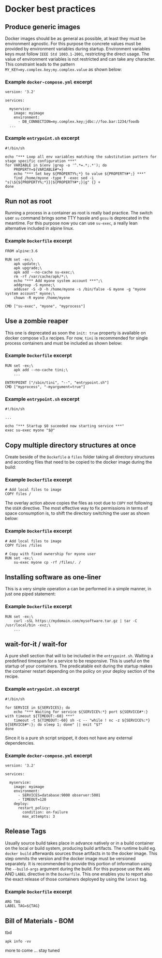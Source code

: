 # Docker best practices

## Produce generic images
Docker images should be as general as possible, at least they must be environment agnostic. For this purpose the concrete values must be provided by environment variables during startup. Environment variables keys must follow `IEEE Std 1003.1-2001`, restricting the direct usage. The value of environment variables is not restricted and can take any character. This constraint leads to the pattern `MY_KEY=my.complex.key;my.complex.value` as shown below:

### Example `docker-compose.yml` excerpt
```
version: '3.2'

services:

  myservice:
    image: myimage
    environment:
      - DB_CONNECTION=my.complex.key;jdbc://foo.bar:1234/foodb
  ...
```

### Example `entrypoint.sh` excerpt
```
#!/bin/sh

echo "*** Loop all env variables matching the substitution pattern for stage specific configuration ***"
for VARIABLE in $(env |grep -o '^.*=.*;.*'); do
    PROPERTY=${VARIABLE#*=}
    echo "*** Set key ${PROPERTY%;*} to value ${PROPERTY#*;} ***"
    find /home/myone -type f -exec sed -i "s|\${${PROPERTY%;*}}|${PROPERTY#*;}|g" {} +
done
```

## Run not as root
Running a process in a container as root is really bad practice. The switch user `su` command brings some TTY hassle and `gosu` is deprecated in the meantime. For this purpose now you can use `su-exec`, a really lean alternative included in alpine linux.

### Example `Dockerfile` excerpt
```
FROM alpine:3.6

RUN set -ex;\
    apk update;\
    apk upgrade;\
    apk add --no-cache su-exec;\
    rm -rf /var/cache/apk/*;\
    echo "*** Add myone system account ***";\
    addgroup -S myone;\
    adduser -S -D -h /home/myone -s /bin/false -G myone -g "myone system account" myone;\
    chown -R myone /home/myone

CMD ["su-exec", "myone", "myprocess"]
```

## Use a zombie reaper
This one is deprecated as soon the `init: true` property is available on docker compose v3.x recipes. For now, `tini` is recommended for single process containers and must be included as shown below:

### Example `Dockerfile` excerpt
```
RUN set -ex;\
    apk add --no-cache tini;\
    ...

ENTRYPOINT ["/sbin/tini", "--", "entrypoint.sh"]
CMD ["myprocess", "-myargument=true"]
```

### Example `entrypoint.sh` excerpt
```
#!/bin/sh

...

echo "*** Startup $0 suceeded now starting service ***"
exec su-exec myone "$@"
```
## Copy multiple directory structures at once
Create beside of the `Dockefile` a `files` folder taking all directory structures and according files that need to be copied to the docker image during the build:

### Example `Dockerfile` excerpt
```
# Add local files to image
COPY files /
```
The overlay action above copies the files as root due to `COPY` not following the `USER` directive. The most effective way to fix permissions in terms of space consumption is, to shift the directory switching the user as shown below:

### Example `Dockerfile` excerpt
```
# Add local files to image
COPY files /files

# Copy with fixed ownership for myone user
RUN set -ex;\
    su-exec myone cp -rf /files/. /
```

## Installing software as one-liner
This is a very simple operation a can be performed in a simple manner, in just one piped statement:

### Example `Dockerfile` excerpt
```
RUN set -ex;\
    curl -sSL https://mydomain.com/mysoftware.tar.gz | tar -C /usr/local/bin -xvz;\
    ...
```

## wait-for-it / wait-for
A pure shell section that will to be included in the `entrypoint.sh`. Waiting a predefined timespan for a service to be responsive. This is useful on the startup of your containers. The predicatable exit during the startup makes the container restart depending on the policy on your deploy section of the recipe.

### Example `entrypoint.sh` excerpt
```
#!/bin/sh

for SERVICE in ${SERVICES}; do
    echo "*** Waiting for service ${SERVICE%:*} port ${SERVICE#*:} with timeout ${TIMEOUT:-60} ***"
    timeout -t ${TIMEOUT:-60} sh -c -- "while ! nc -z ${SERVICE%:*} ${SERVICE#*:}; do sleep 1; done" || exit "$?"
done
```
Since it is a pure sh script snippet, it does not have any external dependencies.


### Example `docker-compose.yml` excerpt
```
version: '3.2'

services:

  myservice:
    image: myimage
    environment:
      - SERVICES=database:9000 observer:5001
      - TIMEOUT=120
    deploy:
      restart_policy:
        condition: on-failure
        max_attempts: 3
```

## Release Tags
Usually source build takes place in advance natively or in a build container on the local or build system, producing build artifacts. The runtime build eg. `docker build` afterwards sources those artifacts in to the docker image. This step ommits the version and the docker image must be versioned separately. It is recommended to provide this portion of information using the `--build-args` argument during the build. For this purpose use the `ARG` AND `LABEL` directive in the `Dockerfile`. This one enables you to report also the exact release of those containers deployed by using the `latest` tag.

### Example `Dockerfile` excerpt
```
ARG TAG
LABEL TAG=${TAG}
```

## Bill of Materials - BOM
tbd
```
apk info -vv
```

more to come ... stay tuned
